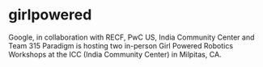 # girlpowered
Google, in collaboration with RECF, PwC US, India Community Center and Team 315 Paradigm is hosting two in-person Girl Powered Robotics Workshops at the ICC (India Community Center) in Milpitas, CA. 
